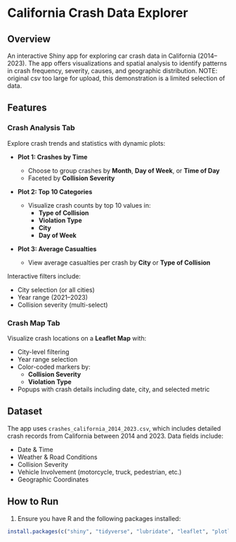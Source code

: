 # California Crash Data Explorer

## Overview
An interactive Shiny app for exploring car crash data in California (2014–2023). The app offers visualizations and spatial analysis to identify patterns in crash frequency, severity, causes, and geographic distribution. NOTE: original csv too large for upload, this demonstration is a limited selection of data. 

## Features

### **Crash Analysis Tab**
Explore crash trends and statistics with dynamic plots:

- **Plot 1: Crashes by Time**
  - Choose to group crashes by **Month**, **Day of Week**, or **Time of Day**
  - Faceted by **Collision Severity**

- **Plot 2: Top 10 Categories**
  - Visualize crash counts by top 10 values in:
    - **Type of Collision**
    - **Violation Type**
    - **City**
    - **Day of Week**

- **Plot 3: Average Casualties**
  - View average casualties per crash by **City** or **Type of Collision**

Interactive filters include:
- City selection (or all cities)
- Year range (2021–2023)
- Collision severity (multi-select)

### **Crash Map Tab**
Visualize crash locations on a **Leaflet Map** with:
- City-level filtering
- Year range selection
- Color-coded markers by:
  - **Collision Severity**
  - **Violation Type**
- Popups with crash details including date, city, and selected metric

## Dataset
The app uses `crashes_california_2014_2023.csv`, which includes detailed crash records from California between 2014 and 2023. Data fields include:
- Date & Time
- Weather & Road Conditions
- Collision Severity
- Vehicle Involvement (motorcycle, truck, pedestrian, etc.)
- Geographic Coordinates

## How to Run

1. Ensure you have R and the following packages installed:
```r
install.packages(c("shiny", "tidyverse", "lubridate", "leaflet", "plotly"))

